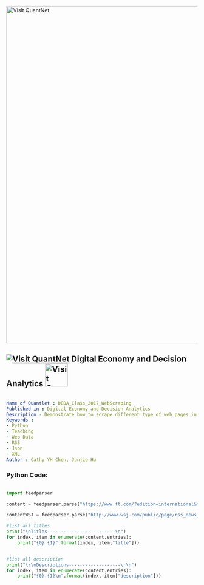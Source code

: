 
[<img src="https://github.com/QuantLet/Styleguide-and-FAQ/blob/master/pictures/banner.png" width="888" alt="Visit QuantNet">](http://quantlet.de/)

## [<img src="https://github.com/QuantLet/Styleguide-and-FAQ/blob/master/pictures/qloqo.png" alt="Visit QuantNet">](http://quantlet.de/) **Digital Economy and Decision Analytics** [<img src="https://github.com/QuantLet/Styleguide-and-FAQ/blob/master/pictures/QN2.png" width="60" alt="Visit QuantNet 2.0">](http://quantlet.de/)

```yaml

Name of Quantlet : DEDA_Class_2017_WebScraping
Published in : Digital Economy and Decision Analytics
Description : Demonstrate how to scrape different type of web pages in Python
Keywords :
- Python
- Teaching
- Web Data
- RSS
- Json
- XML
Author : Cathy YH Chen, Junjie Hu

```

### Python Code:
```python

import feedparser

content = feedparser.parse("https://www.ft.com/?edition=international&format=rss")

contentWSJ = feedparser.parse("http://www.wsj.com/public/page/rss_news_and_feeds.html")

#list all titles
print("\nTitles-------------------------\n")
for index, item in enumerate(content.entries):
    print("{0}.{1}".format(index, item["title"]))


#list all description
print("\r\nDescriptions-------------------\r\n")
for index, item in enumerate(content.entries):
    print("{0}.{1}\n".format(index, item["description"]))


```



